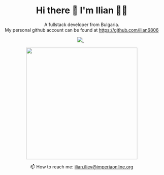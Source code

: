 <h1 align='center'>
  Hi there 👋 I'm Ilian 👨‍💻
</h1>

<p align='center'>
  A fullstack developer from Bulgaria. 
  <br />
  My personal github account can be found at <a href='https://github.com/ilian6806'>https://github.com/ilian6806</a>
</p>

<p align='center'>
  <a href="https://bg.linkedin.com/in/ilian-iliev-42487455">
    <img src="https://img.shields.io/badge/linkedin-%230077B5.svg?&style=for-the-badge&logo=linkedin&logoColor=white" />
  </a>&nbsp;&nbsp;
</p>

<p align='center'>
  <a href="#"><img src="https://github-readme-stats.vercel.app/api/?username=ilian-iliev-io&theme=tokyonight&layout=compact" width="350"></a>
</p>

<p align='center'>
  📫 How to reach me: <a href='mailto:ilian.iliev@imperiaonline.org'>ilian.iliev@imperiaonline.org</a>
</p>

<!--
**ilian-iliev-io/ilian-iliev-io** is a ✨ _special_ ✨ repository because its `README.md` (this file) appears on your GitHub profile.

Here are some ideas to get you started:

- 🔭 I’m currently working on ...
- 🌱 I’m currently learning ...
- 👯 I’m looking to collaborate on ...
- 🤔 I’m looking for help with ...
- 💬 Ask me about ...
- 📫 How to reach me: ...
- 😄 Pronouns: ...
- ⚡ Fun fact: ...
-->
